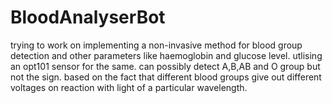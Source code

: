 # BloodAnalyserBot

trying to work on implementing a non-invasive method for blood group detection and other parameters like haemoglobin and glucose level. 
utlising an opt101 sensor for the same. 
can possibly detect A,B,AB and O group but not the sign. 
based on the fact that different blood groups give out different voltages on reaction with light of a particular wavelength.
